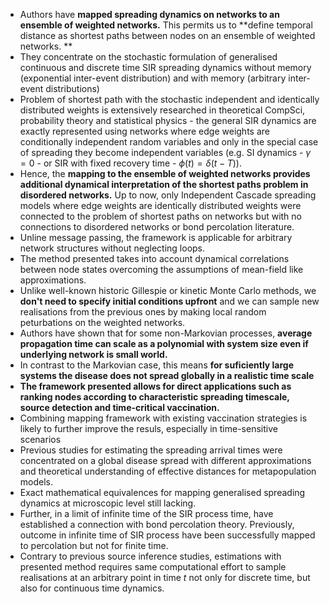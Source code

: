 - Authors have **mapped spreading dynamics on networks to an ensemble of weighted networks.** This permits us to **define temporal distance as shortest paths between nodes on an ensemble of weighted networks. **
- They concentrate on the stochastic formulation of generalised continuous and discrete time SIR spreading dynamics without memory (exponential inter-event distribution) and with memory (arbitrary inter-event distributions)
- Problem of shortest path with the stochastic independent and identically distributed weights is extensively researched in theoretical CompSci, probability theory and statistical physics - the general SIR dynamics are exactly represented using networks where edge weights are conditionally independent random variables and only in the special case of spreading they become independent variables (e.g. SI dynamics - $\gamma = 0$ - or SIR with fixed recovery time - $\phi(t) = \delta(t-T)$). 
- Hence, the **mapping to the ensemble of weighted networks provides additional dynamical interpretation of the shortest paths problem in disordered networks.** Up to now, only Independent Cascade spreading models where edge weights are identically distributed weights were connected to the problem of shortest paths on networks but with no connections to disordered networks or bond percolation literature.
- Unline message passing, the framework is applicable for arbitrary network structures without neglecting loops.
- The method presented takes into account dynamical correlations between node states overcoming the assumptions of mean-field like approximations.
- Unlike well-known historic Gillespie or kinetic Monte Carlo methods, we **don't need to specify initial conditions upfront** and we can sample new realisations from the previous ones by making local random peturbations on the weighted networks.
- Authors have shown that for some non-Markovian processes, **average propagation time can scale as a polynomial with system size even if underlying network is small world.**
- In contrast to the Markovian case, this means **for suficiently large systems the disease does not spread globally in a realistic time scale**
- **The framework presented allows for direct applications such as ranking nodes according to characteristic spreading timescale, source detection and time-critical vaccination.**
- Combining mapping framework with existing vaccination strategies is likely to further improve the resuls, especially in time-sensitive scenarios
- Previous studies for estimating the spreading arrival times were concentrated on a global disease spread with different approximations and theoretical understanding of effective distances for metapopulation models.
- Exact mathematical equivalences for mapping generalised spreading dynamics at microscopic level still lacking.
- Further, in a limit of infinite time of the SIR process time, have established a connection with bond percolation theory. Previously, outcome in infinite time of SIR process have been successfully mapped to percolation but not for finite time.
- Contrary to previous source inference studies, estimations with presented method requires same computational effort to sample realisations at an arbitrary point in time $t$ not only for discrete time, but also for continuous time dynamics.
